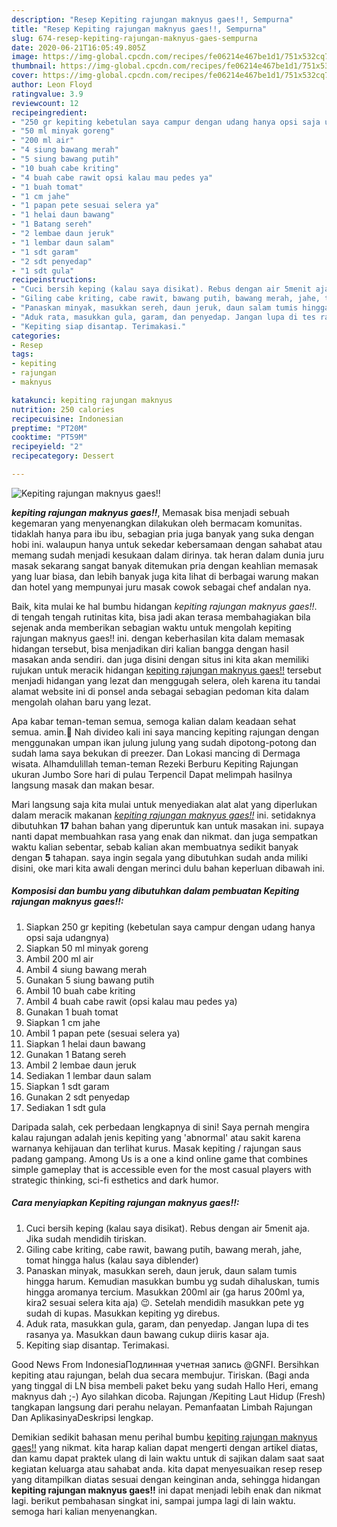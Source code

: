 ```yaml
---
description: "Resep Kepiting rajungan maknyus gaes!!, Sempurna"
title: "Resep Kepiting rajungan maknyus gaes!!, Sempurna"
slug: 674-resep-kepiting-rajungan-maknyus-gaes-sempurna
date: 2020-06-21T16:05:49.805Z
image: https://img-global.cpcdn.com/recipes/fe06214e467be1d1/751x532cq70/kepiting-rajungan-maknyus-gaes-foto-resep-utama.jpg
thumbnail: https://img-global.cpcdn.com/recipes/fe06214e467be1d1/751x532cq70/kepiting-rajungan-maknyus-gaes-foto-resep-utama.jpg
cover: https://img-global.cpcdn.com/recipes/fe06214e467be1d1/751x532cq70/kepiting-rajungan-maknyus-gaes-foto-resep-utama.jpg
author: Leon Floyd
ratingvalue: 3.9
reviewcount: 12
recipeingredient:
- "250 gr kepiting kebetulan saya campur dengan udang hanya opsi saja udangnya"
- "50 ml minyak goreng"
- "200 ml air"
- "4 siung bawang merah"
- "5 siung bawang putih"
- "10 buah cabe kriting"
- "4 buah cabe rawit opsi kalau mau pedes ya"
- "1 buah tomat"
- "1 cm jahe"
- "1 papan pete sesuai selera ya"
- "1 helai daun bawang"
- "1 Batang sereh"
- "2 lembae daun jeruk"
- "1 lembar daun salam"
- "1 sdt garam"
- "2 sdt penyedap"
- "1 sdt gula"
recipeinstructions:
- "Cuci bersih keping (kalau saya disikat). Rebus dengan air 5menit aja. Jika sudah mendidih tiriskan."
- "Giling cabe kriting, cabe rawit, bawang putih, bawang merah, jahe, tomat hingga halus (kalau saya diblender)"
- "Panaskan minyak, masukkan sereh, daun jeruk, daun salam tumis hingga harum. Kemudian masukkan bumbu yg sudah dihaluskan, tumis hingga aromanya tercium. Masukkan 200ml air (ga harus 200ml ya, kira2 sesuai selera kita aja) 😉. Setelah mendidih masukkan pete yg sudah di kupas. Masukkan kepiting yg direbus."
- "Aduk rata, masukkan gula, garam, dan penyedap. Jangan lupa di tes rasanya ya. Masukkan daun bawang cukup diiris kasar aja."
- "Kepiting siap disantap. Terimakasi."
categories:
- Resep
tags:
- kepiting
- rajungan
- maknyus

katakunci: kepiting rajungan maknyus 
nutrition: 250 calories
recipecuisine: Indonesian
preptime: "PT20M"
cooktime: "PT59M"
recipeyield: "2"
recipecategory: Dessert

---
```



![Kepiting rajungan maknyus gaes!!](https://img-global.cpcdn.com/recipes/fe06214e467be1d1/751x532cq70/kepiting-rajungan-maknyus-gaes-foto-resep-utama.jpg)

<b><i>kepiting rajungan maknyus gaes!!</i></b>, Memasak bisa menjadi sebuah kegemaran yang menyenangkan dilakukan oleh bermacam komunitas. tidaklah hanya para ibu ibu, sebagian pria juga banyak yang suka dengan hobi ini. walaupun hanya untuk sekedar kebersamaan dengan sahabat atau memang sudah menjadi kesukaan dalam dirinya. tak heran dalam dunia juru masak sekarang sangat banyak ditemukan pria dengan keahlian memasak yang luar biasa, dan lebih banyak juga kita lihat di berbagai warung makan dan hotel yang mempunyai juru masak cowok sebagai chef andalan nya.

Baik, kita mulai ke hal bumbu hidangan <i>kepiting rajungan maknyus gaes!!</i>. di tengah tengah rutinitas kita, bisa jadi akan terasa membahagiakan bila sejenak anda memberikan sebagian waktu untuk mengolah kepiting rajungan maknyus gaes!! ini. dengan keberhasilan kita dalam memasak hidangan tersebut, bisa menjadikan diri kalian bangga dengan hasil masakan anda sendiri. dan juga disini dengan situs ini kita akan memiliki rujukan untuk meracik hidangan <u>kepiting rajungan maknyus gaes!!</u> tersebut menjadi hidangan yang lezat dan menggugah selera, oleh karena itu tandai alamat website ini di ponsel anda sebagai sebagian pedoman kita dalam mengolah olahan baru yang lezat.

Apa kabar teman-teman semua, semoga kalian dalam keadaan sehat semua. amin.🤲 Nah divideo kali ini saya mancing kepiting rajungan dengan menggunakan umpan ikan julung julung yang sudah dipotong-potong dan sudah lama saya bekukan di preezer. Dan Lokasi mancing di Dermaga wisata. Alhamdulillah teman-teman Rezeki Berburu Kepiting Rajungan ukuran Jumbo Sore hari di pulau Terpencil Dapat melimpah hasilnya langsung masak dan makan besar.


Mari langsung saja kita mulai untuk menyediakan alat alat yang diperlukan dalam meracik makanan <u><i>kepiting rajungan maknyus gaes!!</i></u> ini. setidaknya dibutuhkan <b>17</b> bahan bahan yang diperuntuk kan untuk masakan ini. supaya nanti dapat membuahkan rasa yang enak dan nikmat. dan juga sempatkan waktu kalian sebentar, sebab kalian akan membuatnya sedikit banyak dengan <b>5</b> tahapan. saya ingin segala yang dibutuhkan sudah anda miliki disini, oke mari kita awali dengan merinci dulu bahan keperluan dibawah ini.

<!--inarticleads1-->

##### Komposisi dan bumbu yang dibutuhkan dalam pembuatan Kepiting rajungan maknyus gaes!!:

1. Siapkan 250 gr kepiting (kebetulan saya campur dengan udang hanya opsi saja udangnya)
1. Siapkan 50 ml minyak goreng
1. Ambil 200 ml air
1. Ambil 4 siung bawang merah
1. Gunakan 5 siung bawang putih
1. Ambil 10 buah cabe kriting
1. Ambil 4 buah cabe rawit (opsi kalau mau pedes ya)
1. Gunakan 1 buah tomat
1. Siapkan 1 cm jahe
1. Ambil 1 papan pete (sesuai selera ya)
1. Siapkan 1 helai daun bawang
1. Gunakan 1 Batang sereh
1. Ambil 2 lembae daun jeruk
1. Sediakan 1 lembar daun salam
1. Siapkan 1 sdt garam
1. Gunakan 2 sdt penyedap
1. Sediakan 1 sdt gula


Daripada salah, cek perbedaan lengkapnya di sini! Saya pernah mengira kalau rajungan adalah jenis kepiting yang &#39;abnormal&#39; atau sakit karena warnanya kehijauan dan terlihat kurus. Masak kepiting / rajungan saus padang gampang. Among Us is a one a kind online game that combines simple gameplay that is accessible even for the most casual players with strategic thinking, sci-fi esthetics and dark humor. 

<!--inarticleads2-->

##### Cara menyiapkan Kepiting rajungan maknyus gaes!!:

1. Cuci bersih keping (kalau saya disikat). Rebus dengan air 5menit aja. Jika sudah mendidih tiriskan.
1. Giling cabe kriting, cabe rawit, bawang putih, bawang merah, jahe, tomat hingga halus (kalau saya diblender)
1. Panaskan minyak, masukkan sereh, daun jeruk, daun salam tumis hingga harum. Kemudian masukkan bumbu yg sudah dihaluskan, tumis hingga aromanya tercium. Masukkan 200ml air (ga harus 200ml ya, kira2 sesuai selera kita aja) 😉. Setelah mendidih masukkan pete yg sudah di kupas. Masukkan kepiting yg direbus.
1. Aduk rata, masukkan gula, garam, dan penyedap. Jangan lupa di tes rasanya ya. Masukkan daun bawang cukup diiris kasar aja.
1. Kepiting siap disantap. Terimakasi.


Good News From IndonesiaПодлинная учетная запись @GNFI. Bersihkan kepiting atau rajungan, belah dua secara membujur. Tiriskan. (Bagi anda yang tinggal di LN bisa membeli paket beku yang sudah Hallo Heri, emang maknyus dah ;-) Ayo silahkan dicoba. Rajungan /Kepiting Laut Hidup (Fresh) tangkapan langsung dari perahu nelayan. Pemanfaatan Limbah Rajungan Dan AplikasinyaDeskripsi lengkap. 

Demikian sedikit bahasan menu perihal bumbu <u>kepiting rajungan maknyus gaes!!</u> yang nikmat. kita harap kalian dapat mengerti dengan artikel diatas, dan kamu dapat praktek ulang di lain waktu untuk di sajikan dalam saat saat kegiatan keluarga atau sahabat anda. kita dapat menyesuaikan resep resep yang ditampilkan diatas sesuai dengan keinginan anda, sehingga hidangan <b>kepiting rajungan maknyus gaes!!</b> ini dapat menjadi lebih enak dan nikmat lagi. berikut pembahasan singkat ini, sampai jumpa lagi di lain waktu. semoga hari kalian menyenangkan.
